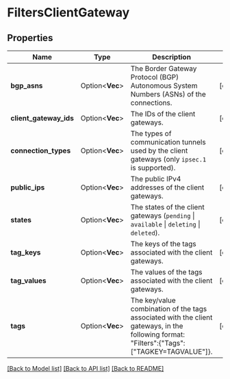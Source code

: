 # FiltersClientGateway

## Properties

Name | Type | Description | Notes
------------ | ------------- | ------------- | -------------
**bgp_asns** | Option<**Vec<i32>**> | The Border Gateway Protocol (BGP) Autonomous System Numbers (ASNs) of the connections. | [optional]
**client_gateway_ids** | Option<**Vec<String>**> | The IDs of the client gateways. | [optional]
**connection_types** | Option<**Vec<String>**> | The types of communication tunnels used by the client gateways (only `ipsec.1` is supported). | [optional]
**public_ips** | Option<**Vec<String>**> | The public IPv4 addresses of the client gateways. | [optional]
**states** | Option<**Vec<String>**> | The states of the client gateways (`pending` \\| `available` \\| `deleting` \\| `deleted`). | [optional]
**tag_keys** | Option<**Vec<String>**> | The keys of the tags associated with the client gateways. | [optional]
**tag_values** | Option<**Vec<String>**> | The values of the tags associated with the client gateways. | [optional]
**tags** | Option<**Vec<String>**> | The key/value combination of the tags associated with the client gateways, in the following format: &quot;Filters&quot;:{&quot;Tags&quot;:[&quot;TAGKEY=TAGVALUE&quot;]}. | [optional]

[[Back to Model list]](../README.md#documentation-for-models) [[Back to API list]](../README.md#documentation-for-api-endpoints) [[Back to README]](../README.md)


